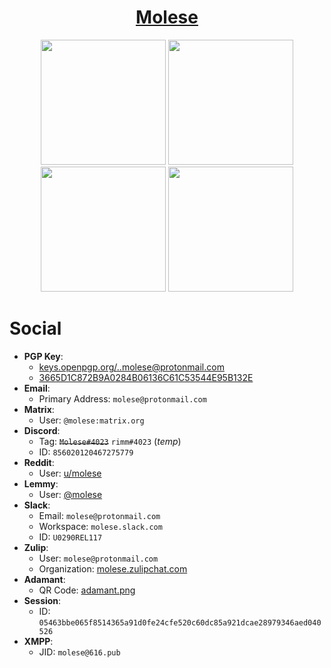 <h1 align="center">
  <a href=https://github.com/m0lese>Molese</a>
</h1>

<p align="center">
  <img src="https://github.com/m0lese/m0lese/blob/prime/email.png" width="200" height="200">
  <img src="https://github.com/m0lese/m0lese/blob/prime/pgp.png" width="200" height="200">
  <img src="https://github.com/m0lese/m0lese/blob/prime/adamant.png" width="200" height="200">
  <img src="https://github.com/m0lese/m0lese/blob/prime/matrix.png" width="200" height="200">
</p>


# Social
* **PGP Key**: 
  - [keys.openpgp.org/..molese@protonmail.com](https://keys.openpgp.org/search?q=molese%40protonmail.com)
  - [3665D1C872B9A0284B06136C61C53544E95B132E](https://keys.openpgp.org/vks/v1/by-fingerprint/3665D1C872B9A0284B06136C61C53544E95B132E)
* **Email**: 
  - Primary Address: `molese@protonmail.com`
* **Matrix**: 
  - User: `@molese:matrix.org`
* **Discord**: 
  - Tag: ~~`Molese#4023`~~ `rimm#4023` (*temp*)
  - ID: `856020120467275779`
* **Reddit**: 
   - User: [u/molese](https://www.reddit.com/user/molese)
* **Lemmy**: 
  - User: [@molese](https://lemmy.ml/u/molese)
* **Slack**: 
  - Email: `molese@protonmail.com`
  - Workspace: `molese.slack.com`
  - ID: `U0290REL117`
* **Zulip**: 
  - User: `molese@protonmail.com`
  - Organization: [molese.zulipchat.com](https://molese.zulipchat.com)
* **Adamant**:
  - QR Code: [adamant.png](https://github.com/m0lese/m0lese/raw/prime/adamant.png)
* **Session**:
  - ID: `05463bbe065f8514365a91d0fe24cfe520c60dc85a921dcae28979346aed040526`
* **XMPP**:
  - JID: `molese@616.pub`
